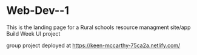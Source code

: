 # Web-Dev--1
This is the landing page for a Rural schools resource managment site/app
Build Week UI project

group project deployed at https://keen-mccarthy-75ca2a.netlify.com/
